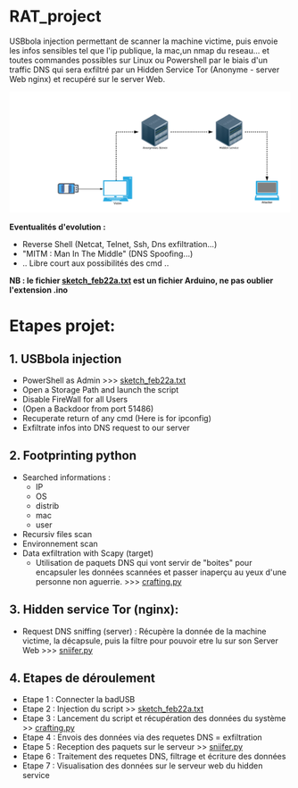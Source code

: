 # **RAT_project**

USBbola injection permettant de scanner la machine victime, puis envoie les infos sensibles tel que l'ip publique, la mac,un nmap du reseau... et toutes commandes possibles sur Linux ou Powershell par le biais d'un traffic DNS qui sera exfiltré par un Hidden Service Tor (Anonyme - server Web nginx) et recupéré sur le server Web.

![infra](img/infra.png)

**Eventualités d'evolution :**

- Reverse Shell (Netcat, Telnet, Ssh, Dns exfiltration...)
- "MITM : Man In The Middle" (DNS Spoofing...)
- .. Libre court aux possibilités des cmd ..

**NB : le fichier [sketch_feb22a.txt](https://github.com/lucasreq/RAT_project/blob/master/sketch_feb22a.txt) est un fichier Arduino, ne pas oublier l'extension .ino**


# **Etapes projet:**

## 1. **USBbola injection** 
  - PowerShell as Admin >>> [sketch_feb22a.txt](https://github.com/lucasreq/RAT_project/blob/master/sketch_feb22a.txt)
  - Open a Storage Path and launch the script
  - Disable FireWall for all Users
  - (Open a Backdoor from port 51486)
  - Recuperate return of any cmd (Here is for ipconfig)
  - Exfiltrate infos into DNS request to our server
## 2. **Footprinting python**
  - Searched informations :
      - IP
      - OS
      - distrib
      - mac
      - user
  - Recursiv files scan
  - Environnement scan
  - Data exfiltration with Scapy (target)
    - Utilisation de paquets DNS qui vont servir de "boites" pour encapsuler les données scannées et passer inaperçu au yeux d'une personne non aguerrie. >>> [crafting.py](https://github.com/lucasreq/RAT_project/blob/master/crafting.py)
    
## 3. **Hidden service Tor (nginx):**
 
  - Request DNS sniffing (server) : Récupère la donnée de la machine victime, la décapsule, puis la filtre pour pouvoir etre lu sur son Server Web >>> [sniifer.py](https://github.com/lucasreq/RAT_project/blob/master/sniifer.py)
  
## 4. **Etapes de déroulement**
  - Etape 1 : Connecter la badUSB
  - Etape 2 : Injection du script >> [sketch_feb22a.txt](https://github.com/lucasreq/RAT_project/blob/master/sketch_feb22a.txt)
  - Etape 3 : Lancement du script et récupération des données du système >> [crafting.py](https://github.com/lucasreq/RAT_project/blob/master/crafting.py)
  - Etape 4 : Envois des données via des requetes DNS = exfiltration
  - Etape 5 : Reception des paquets sur le serveur >> [sniifer.py](https://github.com/lucasreq/RAT_project/blob/master/sniifer.py)
  - Etape 6 : Traitement des requetes DNS, filtrage et écriture des données 
  - Etape 7 : Visualisation des données sur le serveur web du hidden service